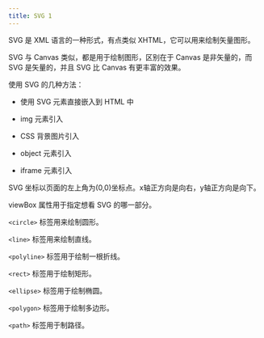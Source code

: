 ```yaml
---
title: SVG 1
---
```


SVG 是 XML 语言的一种形式，有点类似 XHTML，它可以用来绘制矢量图形。

SVG 与 Canvas 类似，都是用于绘制图形，区别在于 Canvas 是非矢量的，而 SVG 是矢量的，并且 SVG 比 Canvas 有更丰富的效果。

使用 SVG 的几种方法：

- 使用 SVG 元素直接嵌入到 HTML 中

- img 元素引入

- CSS 背景图片引入

- object 元素引入

- iframe 元素引入

SVG 坐标以页面的左上角为(0,0)坐标点。x轴正方向是向右，y轴正方向是向下。

viewBox 属性用于指定想看 SVG 的哪一部分。

`<circle>` 标签用来绘制圆形。

`<line>` 标签用来绘制直线。

`<polyline>` 标签用于绘制一根折线。

`<rect>` 标签用于绘制矩形。

`<ellipse>` 标签用于绘制椭圆。

`<polygon>` 标签用于绘制多边形。

`<path>` 标签用于制路径。